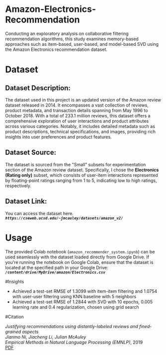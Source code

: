 # Amazon-Electronics-Recommendation
Conducting an exploratory analysis on collaborative filtering recommendation algorithms, this study examines memory-based approaches such as item-based, user-based, and model-based SVD using the Amazon Electronics recommendation dataset.

# Dataset 

## Dataset Description:

The dataset used in this project is an updated version of the Amazon review dataset released in 2014. It encompasses a vast collection of reviews, product metadata, and transaction details spanning from May 1996 to October 2018. With a total of 233.1 million reviews, this dataset offers a comprehensive exploration of user interactions and product attributes across various categories. Notably, it includes detailed metadata such as product descriptions, technical specifications, and images, providing rich insights into user preferences and product features.

## Dataset Source:

The dataset is sourced from the "Small" subsets for experimentation section of the Amazon review dataset. Specifically, I chose the **Electronics (Rating only)** subset, which consists of user-item interactions represented by floating-point ratings ranging from 1 to 5, indicating low to high ratings, respectively.

## Dataset Link:

You can access the dataset here.
**_`https://cseweb.ucsd.edu/~jmcauley/datasets/amazon_v2/`_**

# Usage

The provided Colab notebook (`amazon_recommender_system.ipynb`) can be used seamlessly with the dataset loaded directly from Google Drive. If you're running the notebook on Google Colab, ensure that the dataset is located at the specified path in your Google Drive: **_`/content/drive/MyDrive/amazon/Electronics.csv`_**

#Insights
* Achieved a test-set RMSE of 1.3099 with item-item filtering and 1.0754 with user-user filtering using KNN baseline with 5 neighbors
* Achieved a test-set RMSE of 1.2844 with SVD with 10 epochs, 0.005 learning rate and 0.4 regularization, chosen using grid search


#Citation

*Justifying recommendations using distantly-labeled reviews and fined-grained aspects*  
*Jianmo Ni, Jiacheng Li, Julian McAuley*  
*Empirical Methods in Natural Language Processing (EMNLP)*, 2019  
[PDF](https://cseweb.ucsd.edu/~jmcauley/pdfs/emnlp19a.pdf)

